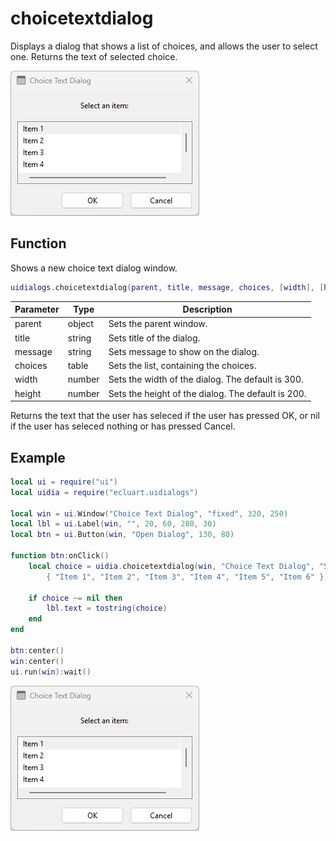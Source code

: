 # choicetextdialog

Displays a dialog that shows a list of choices, and allows the user to select one. Returns the text of selected choice.

![choicetextdialog](/docs/choicetextdialog/choicetextdialog01.png)

## Function

Shows a new choice text dialog window.

```Lua
uidialogs.choicetextdialog(parent, title, message, choices, [width], [height])
```

Parameter | Type | Description
---|---|---
parent | object | Sets the parent window.
title | string | Sets title of the dialog.
message | string | Sets message to show on the dialog.
choices | table | Sets the list, containing the choices.
width | number | Sets the width of the dialog. The default is 300.
height | number | Sets the height of the dialog. The default is 200.

Returns the text that the user has seleced if the user has pressed OK, or nil if the user has seleced nothing or has pressed Cancel.

## Example

```Lua
local ui = require("ui")
local uidia = require("ecluart.uidialogs")

local win = ui.Window("Choice Text Dialog", "fixed", 320, 250)
local lbl = ui.Label(win, "", 20, 60, 280, 30)
local btn = ui.Button(win, "Open Dialog", 130, 80)

function btn:onClick()
    local choice = uidia.choicetextdialog(win, "Choice Text Dialog", "Select an item:",
        { "Item 1", "Item 2", "Item 3", "Item 4", "Item 5", "Item 6" })

    if choice ~= nil then
        lbl.text = tostring(choice)
    end
end

btn:center()
win:center()
ui.run(win):wait()
```

![linklabel](/docs/choicetextdialog/choicetextdialog01.png)
